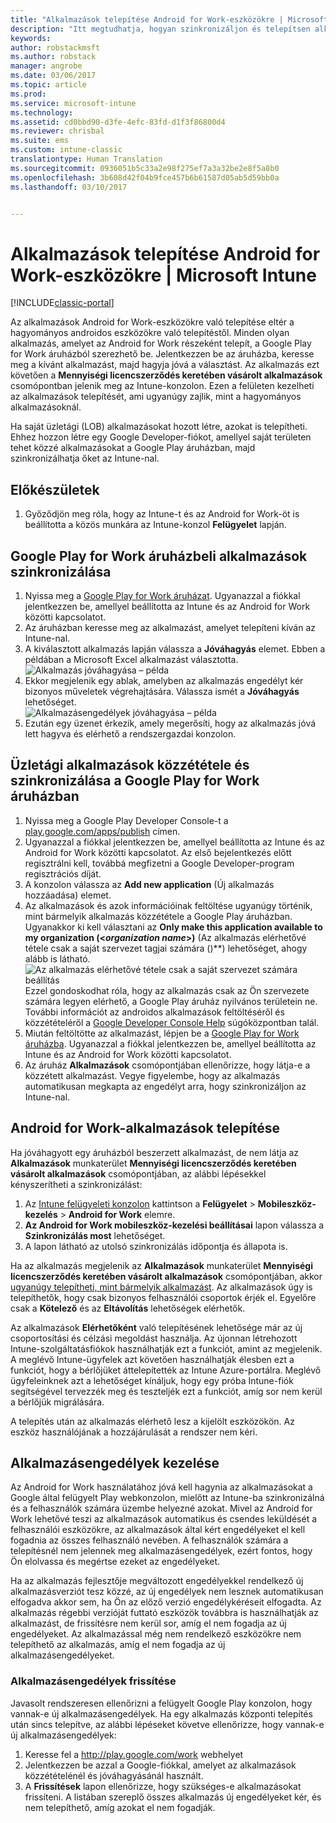```yaml
---
title: "Alkalmazások telepítése Android for Work-eszközökre | Microsoft Docs"
description: "Itt megtudhatja, hogyan szinkronizáljon és telepítsen alkalmazásokat Android for Work-eszközökre a Google Play for Work áruházból."
keywords: 
author: robstackmsft
ms.author: robstack
manager: angrobe
ms.date: 03/06/2017
ms.topic: article
ms.prod: 
ms.service: microsoft-intune
ms.technology: 
ms.assetid: cd0bbd90-d3fe-4efc-83fd-d1f3f86800d4
ms.reviewer: chrisbal
ms.suite: ems
ms.custom: intune-classic
translationtype: Human Translation
ms.sourcegitcommit: 0936051b5c33a2e98f275ef7a3a32be2e8f5a8b0
ms.openlocfilehash: 3b608d42f04b9fce457b6b61587d05ab5d59bb0a
ms.lasthandoff: 03/10/2017


---
```


# <a name="how-to-deploy-apps-to-android-for-work-devices-with-intune"></a>Alkalmazások telepítése Android for Work-eszközökre | Microsoft Intune

[!INCLUDE[classic-portal](../includes/classic-portal.md)]

Az alkalmazások Android for Work-eszközökre való telepítése eltér a hagyományos androidos eszközökre való telepítéstől. Minden olyan alkalmazás, amelyet az Android for Work részeként telepít, a Google Play for Work áruházból szerezhető be. Jelentkezzen be az áruházba, keresse meg a kívánt alkalmazást, majd hagyja jóvá a választást.
Az alkalmazás ezt követően a **Mennyiségi licencszerződés keretében vásárolt alkalmazások** csomópontban jelenik meg az Intune-konzolon. Ezen a felületen kezelheti az alkalmazások telepítését, ami ugyanúgy zajlik, mint a hagyományos alkalmazásoknál.

Ha saját üzletági (LOB) alkalmazásokat hozott létre, azokat is telepítheti. Ehhez hozzon létre egy Google Developer-fiókot, amellyel saját területen tehet közzé alkalmazásokat a Google Play áruházban, majd szinkronizálhatja őket az Intune-nal.

## <a name="before-you-start"></a>Előkészületek

1. Győződjön meg róla, hogy az Intune-t és az Android for Work-öt is beállította a közös munkára az Intune-konzol **Felügyelet** lapján.

## <a name="synchronize-an-app-from-the-google-play-for-work-store"></a>Google Play for Work áruházbeli alkalmazások szinkronizálása


1. Nyissa meg a [Google Play for Work áruházat](https://play.google.com/work). Ugyanazzal a fiókkal jelentkezzen be, amellyel beállította az Intune és az Android for Work közötti kapcsolatot.
2. Az áruházban keresse meg az alkalmazást, amelyet telepíteni kíván az Intune-nal.
3. A kiválasztott alkalmazás lapján válassza a **Jóváhagyás** elemet. Ebben a példában a Microsoft Excel alkalmazást választotta.<br>
  ![Alkalmazás jóváhagyása – példa](media/approve.png)
4. Ekkor megjelenik egy ablak, amelyben az alkalmazás engedélyt kér bizonyos műveletek végrehajtására. Válassza ismét a **Jóváhagyás** lehetőséget.<br>
  ![Alkalmazásengedélyek jóváhagyása – példa](media/approve-app-permissions.png)
5. Ezután egy üzenet érkezik, amely megerősíti, hogy az alkalmazás jóvá lett hagyva és elérhető a rendszergazdai konzolon.

## <a name="publish-then-synchronize-a-line-of-business-app-from-the-google-play-for-work-store"></a>Üzletági alkalmazások közzététele és szinkronizálása a Google Play for Work áruházban

1. Nyissa meg a Google Play Developer Console-t a [play.google.com/apps/publish](https://play.google.com/apps/publish) címen.
2. Ugyanazzal a fiókkal jelentkezzen be, amellyel beállította az Intune és az Android for Work közötti kapcsolatot. Az első bejelentkezés előtt regisztrálni kell, továbbá megfizetni a Google Developer-program regisztrációs díját.
3. A konzolon válassza az **Add new application** (Új alkalmazás hozzáadása) elemet.
4. Az alkalmazások és azok információinak feltöltése ugyanúgy történik, mint bármelyik alkalmazás közzététele a Google Play áruházban. Ugyanakkor ki kell választani az **Only make this application available to my organization (<*organization name*>)** (Az alkalmazás elérhetővé tétele csak a saját szervezet tagjai számára (<szervezet neve>)**) lehetőséget, ahogy alább is látható.<br>
  ![Az alkalmazás elérhetővé tétele csak a saját szervezet számára beállítás](media/restrict.png)<br>
Ezzel gondoskodhat róla, hogy az alkalmazás csak az Ön szervezete számára legyen elérhető, a Google Play áruház nyilvános területein ne.
További információt az androidos alkalmazások feltöltéséről és közzétételéről a [Google Developer Console Help](https://support.google.com/googleplay/android-developer/answer/113469) súgóközpontban talál.
5. Miután feltöltötte az alkalmazást, lépjen be a [Google Play for Work áruházba](https://play.google.com/work). Ugyanazzal a fiókkal jelentkezzen be, amellyel beállította az Intune és az Android for Work közötti kapcsolatot.
6. Az áruház **Alkalmazások** csomópontjában ellenőrizze, hogy látja-e a közzétett alkalmazást. Vegye figyelembe, hogy az alkalmazás automatikusan megkapta az engedélyt arra, hogy szinkronizáljon az Intune-nal.

## <a name="deploy-an-android-for-work-app"></a>Android for Work-alkalmazások telepítése

Ha jóváhagyott egy áruházból beszerzett alkalmazást, de nem látja az **Alkalmazások** munkaterület **Mennyiségi licencszerződés keretében vásárolt alkalmazások** csomópontjában, az alábbi lépésekkel kényszerítheti a szinkronizálást:

1. Az [Intune felügyeleti konzolon](https://manage.microsoft.com) kattintson a **Felügyelet** > **Mobileszköz-kezelés** > **Android for Work** elemre.
2. **Az Android for Work mobileszköz-kezelési beállításai** lapon válassza a **Szinkronizálás most** lehetőséget.
3. A lapon látható az utolsó szinkronizálás időpontja és állapota is.

Ha az alkalmazás megjelenik az **Alkalmazások** munkaterület **Mennyiségi licencszerződés keretében vásárolt alkalmazások** csomópontjában, akkor [ugyanúgy telepítheti, mint bármelyik alkalmazást](deploy-apps-in-microsoft-intune.md). Az alkalmazások úgy is telepíthetők, hogy csak bizonyos felhasználói csoportok érjék el. Egyelőre csak a **Kötelező** és az **Eltávolítás** lehetőségek elérhetők.

Az alkalmazások **Elérhetőként** való telepítésének lehetősége már az új csoportosítási és célzási megoldást használja. Az újonnan létrehozott Intune-szolgáltatásfiókok használhatják ezt a funkciót, amint az megjelenik. A meglévő Intune-ügyfelek azt követően használhatják élesben ezt a funkciót, hogy a bérlőjüket áttelepítették az Intune Azure-portálra. Meglévő ügyfeleinknek azt a lehetőséget kínáljuk, hogy egy próba Intune-fiók segítségével tervezzék meg és teszteljék ezt a funkciót, amíg sor nem kerül a bérlőjük migrálására.

A telepítés után az alkalmazás elérhető lesz a kijelölt eszközökön. Az eszköz használójának a hozzájárulását a rendszer nem kéri.

## <a name="manage-app-permissions"></a>Alkalmazásengedélyek kezelése
Az Android for Work használatához jóvá kell hagynia az alkalmazásokat a Google által felügyelt Play webkonzolon, mielőtt az Intune-ba szinkronizálná és a felhasználók számára üzembe helyezné azokat.  Mivel az Android for Work lehetővé teszi az alkalmazások automatikus és csendes leküldését a felhasználói eszközökre, az alkalmazások által kért engedélyeket el kell fogadnia az összes felhasználó nevében.  A felhasználók számára a telepítésnél nem jelennek meg alkalmazásengedélyek, ezért fontos, hogy Ön elolvassa és megértse ezeket az engedélyeket.

Ha az alkalmazás fejlesztője megváltozott engedélyekkel rendelkező új alkalmazásverziót tesz közzé, az új engedélyek nem lesznek automatikusan elfogadva akkor sem, ha Ön az előző verzió engedélykéréseit elfogadta. Az alkalmazás régebbi verzióját futtató eszközök továbbra is használhatják az alkalmazást, de frissítésre nem kerül sor, amíg el nem fogadja az új engedélyeket. Az alkalmazással még nem rendelkező eszközökre nem telepíthető az alkalmazás, amíg el nem fogadja az új alkalmazásengedélyeket.

### <a name="how-to-update-app-permissions"></a>Alkalmazásengedélyek frissítése

Javasolt rendszeresen ellenőrizni a felügyelt Google Play konzolon, hogy vannak-e új alkalmazásengedélyek. Ha egy alkalmazás központi telepítés után sincs telepítve, az alábbi lépéseket követve ellenőrizze, hogy vannak-e új alkalmazásengedélyek:

1. Keresse fel a http://play.google.com/work webhelyet
2. Jelentkezzen be azzal a Google-fiókkal, amelyet az alkalmazások közzétételénél és jóváhagyásánál használt.
3. A **Frissítések** lapon ellenőrizze, hogy szükséges-e alkalmazásokat frissíteni.  A listában szereplő összes alkalmazás új engedélyeket kér, és nem telepíthető, amíg azokat el nem fogadják.  

